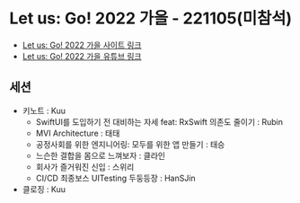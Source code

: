 # Let us: Go! 2022 가을 - 221105(미참석)

- [Let us: Go! 2022 가을 사이트 링크](https://let-us-go-2022-fall.vercel.app/) 
- [Let us: Go! 2022 가을 유튜브 링크](https://www.youtube.com/playlist?list=PLfx4MMAj7YbFUnrH7M4Fc8IMAkP5NusNi) 


## 세션
- 키노트 : Kuu
    - SwiftUI를 도입하기 전 대비하는 자세 feat: RxSwift 의존도 줄이기 : Rubin
    - MVI Architecture : 태태
    - 공정사회를 위한 엔지니어링: 모두를 위한 앱 만들기 : 태승
    - 느슨한 결합을 몸으로 느껴보자 : 클라인
    - 회사가 즐거워진 신입 : 스위리
    - CI/CD 최종보스 UITesting 두둥등장 : HanSJin
- 클로징 : Kuu

